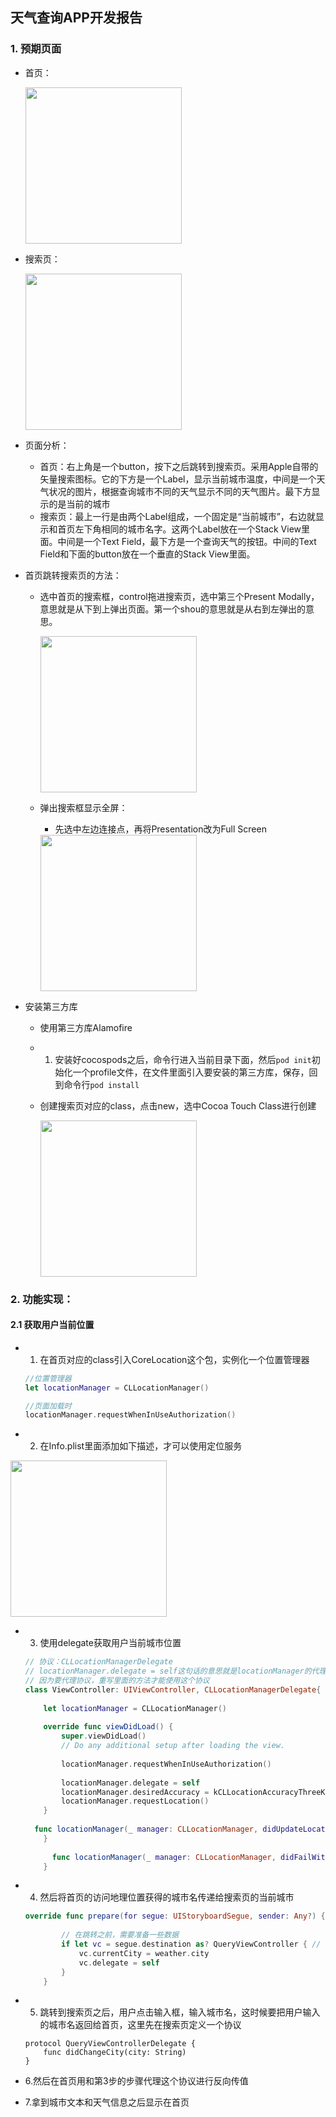 ## 天气查询APP开发报告

### 1. 预期页面

- 首页：

  <img src="https://tva1.sinaimg.cn/large/008i3skNgy1guv7kfnxvsj60gs0ykgme02.jpg" width="250px" />

- 搜索页：

  <img src="https://tva1.sinaimg.cn/large/008i3skNgy1guv7jt6d7tj60gy0yogm902.jpg" width="250px" />

- 页面分析：

  - 首页：右上角是一个button，按下之后跳转到搜索页。采用Apple自带的矢量搜索图标。它的下方是一个Label，显示当前城市温度，中间是一个天气状况的图片，根据查询城市不同的天气显示不同的天气图片。最下方显示的是当前的城市
  - 搜索页：最上一行是由两个Label组成，一个固定是“当前城市”，右边就显示和首页左下角相同的城市名字。这两个Label放在一个Stack View里面。中间是一个Text Field，最下方是一个查询天气的按钮。中间的Text Field和下面的button放在一个垂直的Stack View里面。

- 首页跳转搜索页的方法：

  - 选中首页的搜索框，control拖进搜索页，选中第三个Present Modally，意思就是从下到上弹出页面。第一个shou的意思就是从右到左弹出的意思。

    <img src="https://tva1.sinaimg.cn/large/008i3skNgy1guv84sgvt6j60u00ve3zx02.jpg" width="250px" />

  - 弹出搜索框显示全屏：

    - 先选中左边连接点，再将Presentation改为Full Screen

    <img src="https://tva1.sinaimg.cn/large/008i3skNgy1guv88vio4fj60u00x2ta002.jpg" width="250px" />

- 安装第三方库

  - 使用第三方库Alamofire

  - 1. 安装好cocospods之后，命令行进入当前目录下面，然后`pod init`初始化一个profile文件，在文件里面引入要安装的第三方库，保存，回到命令行`pod install`

  - 创建搜索页对应的class，点击new，选中Cocoa Touch Class进行创建

    <img src="https://tva1.sinaimg.cn/large/008i3skNgy1guvfxd76m2j60u00lwta902.jpg" width="250px" />

  



### 2. 功能实现：

#### 2.1 获取用户当前位置

- 1. 在首页对应的class引入CoreLocation这个包，实例化一个位置管理器

  ```swift
  //位置管理器
  let locationManager = CLLocationManager()
  
  //页面加载时
  locationManager.requestWhenInUseAuthorization()
  ```

- 2. 在Info.plist里面添加如下描述，才可以使用定位服务

<img src="https://tva1.sinaimg.cn/large/008i3skNgy1guv8omeyw5j611e04udgi02.jpg" width="250px" />





- 3. 使用delegate获取用户当前城市位置

  ```swift
  // 协议：CLLocationManagerDelegate
  // locationManager.delegate = self这句话的意思就是locationManager的代理就是这个类本身
  // 因为要代理协议，重写里面的方法才能使用这个协议
  class ViewController: UIViewController, CLLocationManagerDelegate{
   
      let locationManager = CLLocationManager()
      
      override func viewDidLoad() {
          super.viewDidLoad()
          // Do any additional setup after loading the view.
          
          locationManager.requestWhenInUseAuthorization()
          
          locationManager.delegate = self
          locationManager.desiredAccuracy = kCLLocationAccuracyThreeKilometers
          locationManager.requestLocation()
      }
    
    func locationManager(_ manager: CLLocationManager, didUpdateLocations locations: [CLLocation]) {
      }
    
    	func locationManager(_ manager: CLLocationManager, didFailWithError error: Error) {
      }
  ```

  

- 4. 然后将首页的访问地理位置获得的城市名传递给搜索页的当前城市

  ```swift
  override func prepare(for segue: UIStoryboardSegue, sender: Any?) {
     
          // 在跳转之前，需要准备一些数据
          if let vc = segue.destination as? QueryViewController { // 判断跳转的是否是搜索页
              vc.currentCity = weather.city
              vc.delegate = self
          }
      }
  ```

- 5. 跳转到搜索页之后，用户点击输入框，输入城市名，这时候要把用户输入的城市名返回给首页，这里先在搜索页定义一个协议

  ```
  protocol QueryViewControllerDelegate {
      func didChangeCity(city: String)
  }
  ```

- 6.然后在首页用和第3步的步骤代理这个协议进行反向传值

- 7.拿到城市文本和天气信息之后显示在首页
